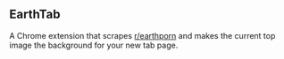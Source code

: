 EarthTab
---

A Chrome extension that scrapes [r/earthporn](www.reddit.com/r/EarthPorn/) and makes the current top image the background for your new tab page.





